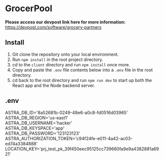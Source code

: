 # GrocerPool

**Please access our devpost link here for more information:** https://devpost.com/software/grocery-partners

## Install

1. Git clone the repository onto your local environment.
2. Run `npm install` in the root project directory.
3. cd to the `client` directory and run `npm install` once more.
4. Copy and paste the `.env` file contents below into a `.env` file in the root directory.
5. cd back to the root directory and run `npm run dev` to start up both the React app and the Node backend server.

## .env
ASTRA_DB_ID='8a52681b-0249-48e6-a0c8-fd0516d03965'<br>
ASTRA_DB_REGION='us-east1' <br>
ASTRA_DB_USERNAME='hacker' <br>
ASTRA_DB_KEYSPACE='app' <br>
ASTRA_DB_PASSWORD='123123123' <br>
ASTRA_AUTHORIZATION_TOKEN='c94f24fe-e011-4a42-ac03-ed74a3384888'<br>
LOCATION_KEY='prj_test_pk_39f450eec95125cc739660fa9e9a4382881a6921'<br>


